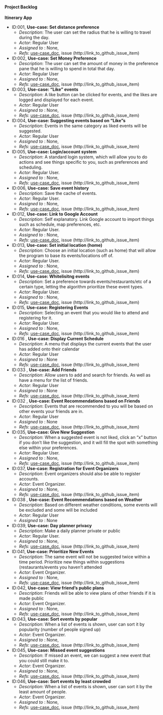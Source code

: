 ﻿#### Project Backlog
**Itinerary App**
- ID:001, **Use-case: Set distance preference**
  - _Description_: The user can set the radius that he is willing to travel during the day.
  - _Actor_: Regular User
  - _Assigned to_ : None,
  - _Refs_: [use-case_doc](http://link_to_use_case_documentation), issue (http://link_to_github_issue_item)
- ID:002, **Use-case: Set Money Preference**
  - _Description_: The user can set the amount of money in the preference pane that he is willing to spend in total that day.
  - _Actor_: Regular User
  - _Assigned to_ : None,
  - _Refs_: [use-case_doc](http://link_to_use_case_documentation), issue (http://link_to_github_issue_item)
- ID:003, **Use-case: “Like” events**
  - _Description_: A like button can be clicked for events, and the likes are logged and displayed for each event.
  - _Actor_: Regular User
  - _Assigned to_ : None,
  - _Refs_: [use-case_doc](http://link_to_use_case_documentation), issue (http://link_to_github_issue_item)
- ID:004, **Use-case: Suggesting events based on “Like”s**
  - _Description_: Events in the same category as liked events will be suggested.
  - _Actor_: Regular User
  - _Assigned to_ : None,
  - _Refs_: [use-case_doc](http://link_to_use_case_documentation), issue (http://link_to_github_issue_item)
- ID:005, **Use-case: Login/account system**
  - _Description_: A standard login system, which will allow you to do actions and see things specific to you, such as preferences and scheduling.
  - _Actor_: Regular User.
  - _Assigned to_ : None,
  - _Refs_: [use-case_doc](http://link_to_use_case_documentation), issue (http://link_to_github_issue_item)
- ID:006, **Use-case: Save event history**
  - _Description_: Save the cache of events.
  - _Actor_: Regular User.
  - _Assigned to_ : None,
  - _Refs_: [use-case_doc](http://link_to_use_case_documentation), issue (http://link_to_github_issue_item)
- ID:012, **Use-case: Link to Google Account**
  - _Description_: Self explanatory. Link Google account to import things such as schedule, map preferences, etc. 
  - _Actor_: Regular User.
  - _Assigned to_ : None,
  - _Refs_: [use-case_doc](http://link_to_use_case_documentation), issue (http://link_to_github_issue_item)
- ID:013, **Use-case: Set initial location (home)** 
  - _Description_: Choose an initial location (such as home) that will allow the program to base its events/locations off of.
  - _Actor_: Regular User.
  - _Assigned to_ : None,
  - _Refs_: [use-case_doc](http://link_to_use_case_documentation), issue (http://link_to_github_issue_item)
- ID:014, **Use-case: Whitelisitng events**
  - _Description_: Set a preference towards events/restaurants/etc of a certain type, letting the algorithm prioritize these event types.
  - _Actor_: Regular User.
  - _Assigned to_ : None,
  - _Refs_: [use-case_doc](http://link_to_use_case_documentation), issue (http://link_to_github_issue_item)
- ID:015, **Use-case: Registering Events**
  - _Description_: Selecting an event that you would like to attend and registering for it.
  - _Actor_: Regular User.
  - _Assigned to_ : None,
  - _Refs_: [use-case_doc](http://link_to_use_case_documentation), issue (http://link_to_github_issue_item)
- ID:016 , **Use-case: Display Current Schedule**
  - _Description_: A menu that displays the current events that the user has added onto their calendar
  - _Actor_: Regular User
  - _Assigned to_ : None
  - _Refs_: [use-case_doc](http://link_to_use_case_documentation), issue (http://link_to_github_issue_item)
- ID:033 , **Use-case: Add Friends**
  - _Description_: Allow users to add and search for friends.  As well as have a menu for the list of friends.
  - _Actor_: Regular User
  - _Assigned to_ : None
  - _Refs_: [use-case_doc](http://link_to_use_case_documentation), issue (http://link_to_github_issue_item)
- ID:032 , **Use-case: Event Recommendations based on Friends**
  - _Description_: Events that are recommended to you will be based on other events your friends are in.
  - _Actor_: Regular User
  - _Assigned to_ : None
  - _Refs_: [use-case_doc](http://link_to_use_case_documentation), issue (http://link_to_github_issue_item)
- ID:035, **Use-case: Give New Suggestion**
  - _Description_: When a suggested event is not liked, click an “x” button if you don’t like the suggestion, and it will fill the spot with something else within your preferences.
  - _Actor_: Regular User.
  - _Assigned to_ : None,
  - _Refs_: [use-case_doc](http://link_to_use_case_documentation), issue (http://link_to_github_issue_item)
- ID:037, **Use-case: Registration for Event Organizers**
  - _Description_: Event organizers should also be able to register accounts.
  - _Actor_: Event Organizer.
  - _Assigned to_ : None,
  - _Refs_: [use-case_doc](http://link_to_use_case_documentation), issue (http://link_to_github_issue_item)
- ID:038 , **Use-case: Event Recommendations based on Weather**
  - _Description_: Based on different weather conditions, some events will be excluded and some will be included
  - _Actor_: Regular User
  - _Assigned to_ : None
- ID:039, **Use-case: Day planner privacy**
  - _Description_: Make a daily planner private or public
  - _Actor_: Regular User.
  - _Assigned to_ : None,
  - _Refs_: [use-case_doc](http://link_to_use_case_documentation), issue (http://link_to_github_issue_item)
- ID:041, **Use-case: Prioritize New Events**
  - _Description_: The same event will not be suggested twice within a time period. Prioritize new things within suggestions (restaurants/events you haven’t attended
  - _Actor_: Event Organizer.
  - _Assigned to_ : None,
  - _Refs_: [use-case_doc](http://link_to_use_case_documentation), issue (http://link_to_github_issue_item)
- ID:042, **Use-case: View friend’s public plans**
  - _Description_: Friends will be able to view plans of other friends if it is made public
  - _Actor_: Event Organizer.
  - _Assigned to_ : None,
  - _Refs_: [use-case_doc](http://link_to_use_case_documentation), issue (http://link_to_github_issue_item)
- ID:043, **Use-case: Sort events by popular**
  - _Description_: When a list of events is shown, user can sort it by popularity (number of people signed up)
  - _Actor_: Event Organizer.
  - _Assigned to_ : None,
  - _Refs_: [use-case_doc](http://link_to_use_case_documentation), issue (http://link_to_github_issue_item)
- ID:045, **Use-case: Missed event suggestions**
  - _Description_: If missed an event, we can suggest a new event that you could still make it to.
  - _Actor_: Event Organizer.
  - _Assigned to_ : None,
  - _Refs_: [use-case_doc](http://link_to_use_case_documentation), issue (http://link_to_github_issue_item)
- ID:046, **Use-case: Sort events by least crowded**
  - _Description_: When a list of events is shown, user can sort it by the least amount of people.
  - _Actor_: Event Organizer.
  - _Assigned to_ : None,
  - _Refs_: [use-case_doc](http://link_to_use_case_documentation), issue (http://link_to_github_issue_item)
